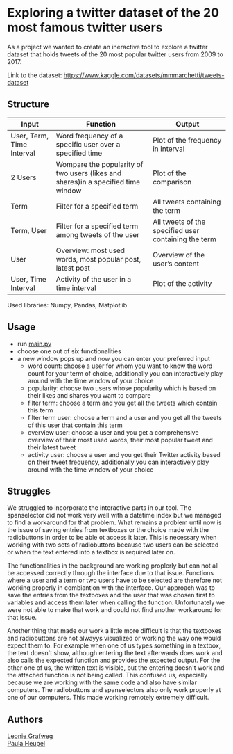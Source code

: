 # Exploring a twitter dataset of the 20 most famous twitter users

As a project we wanted to create an ineractive tool to explore a twitter dataset that holds tweets of the 20 most popular twitter users from 2009 to 2017.

Link to the dataset:
https://www.kaggle.com/datasets/mmmarchetti/tweets-dataset

## Structure

| Input  | Function | Output |
| ------------- | ------------- | ------------- |
| User, Term, Time Interval  | Word frequency of a specific user over a specified time  | Plot of the frequency in interval  |
| 2 Users  | Wompare the popularity of two users (likes and shares)in a specified time window  | Plot of the comparison  |
| Term  | Filter for a specified term  | All tweets containing the term  |
| Term, User  | Filter for a specified term among tweets of the user  | All tweets of the specified user containing the term  |
| User  | Overview: most used words, most popular post, latest post  | Overview of the user’s content  |
| User, Time Interval | Activity of the user in a time interval  | Plot of the activity  |

Used libraries: Numpy, Pandas, Matplotlib

## Usage
- run [main.py](main.py)
- choose one out of six functionalities 
- a new window pops up and now you can enter your preferred input
  - word count: choose a user for whom you want to know the word count for your term of choice, additionally you can interactively play around with the time window of your choice 
  - popularity: choose two users whose popularity which is based on their likes and shares you want to compare
  - filter term: choose a term and you get all the tweets which contain this term
  - filter term user: choose a term and a user and you get all  the tweets of this user that contain this term
  - overview user: choose a user and you get a comprehensive overview of their most used words, their most popular tweet and their latest tweet
  - activity user: choose a user and you get their Twitter activity based on their tweet frequency, additionally you can interactively play around with the time window of your choice 


## Struggles
We struggled to incorporate the interactive parts in our tool.
The spanselector did not work very well with a datetime index but we managed to find a workaround for that problem.
What remains a problem until now is the issue of saving entries from textboxes or the choice made with the radiobuttons in order to be able ot access it later.
This is necessary when working with two sets of radiobuttons because two users can be selected or when the text entered into a textbox is required later on.

The functionalities in the background are working proplerly but can not all be accessed correctly through the interface due to that issue.
Functions where a user and a term or two users have to be selected are therefore not working properly in combiantion with the interface.
Our approach was to save the entries from the textboxes and the user that was chosen first to variables and access them later when calling the function.
Unfortunately we were not able to make that work and could not find another workaround for that issue.

Another thing that made our work a little more difficult is that the textboxes and radiobuttons are not alwayys visualized or working the way one would expect them to.
For example when one of us types something in a textbox, the text doesn't show, although entering the text afterwards does work and also calls the expected function and provides the expected output.
For the other one of us, the written text is visible, but the entering doesn't work and the attached function is not being called.
This confused us, especially because we are working with the same code and also have similar computers.
The radiobuttons and spanselectors also only work properly at one of our computers.
This made working remotely extremely difficult.


## Authors
[Leonie Grafweg](mailto:lgrafweg@uos.de)<br/>
[Paula Heupel](mailto:pheupel@uos.de)<br/>
